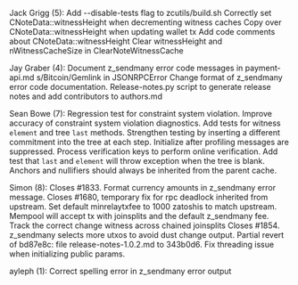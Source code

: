 Jack Grigg (5):
Add --disable-tests flag to zcutils/build.sh
Correctly set CNoteData::witnessHeight when decrementing witness caches
Copy over CNoteData::witnessHeight when updating wallet tx
Add code comments about CNoteData::witnessHeight
Clear witnessHeight and nWitnessCacheSize in ClearNoteWitnessCache

Jay Graber (4):
Document z_sendmany error code messages in payment-api.md
s/Bitcoin/Gemlink in JSONRPCError
Change format of z_sendmany error code documentation.
Release-notes.py script to generate release notes and add contributors to authors.md

Sean Bowe (7):
Regression test for constraint system violation.
Improve accuracy of constraint system violation diagnostics.
Add tests for witness `element` and tree `last` methods. Strengthen testing by inserting a different commitment into the tree at each step.
Initialize after profiling messages are suppressed.
Process verification keys to perform online verification.
Add test that `last` and `element` will throw exception when the tree is blank.
Anchors and nullifiers should always be inherited from the parent cache.

Simon (8):
Closes #1833. Format currency amounts in z_sendmany error message.
Closes #1680, temporary fix for rpc deadlock inherited from upstream.
Set default minrelaytxfee to 1000 zatoshis to match upstream.
Mempool will accept tx with joinsplits and the default z_sendmany fee.
Track the correct change witness across chained joinsplits
Closes #1854. z_sendmany selects more utxos to avoid dust change output.
Partial revert of bd87e8c: file release-notes-1.0.2.md to 343b0d6.
Fix threading issue when initializing public params.

ayleph (1):
Correct spelling error in z_sendmany error output
